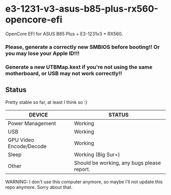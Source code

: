 # e3-1231-v3-asus-b85-plus-rx560-opencore-efi
OpenCore EFI for ASUS B85 Plus + E3-1231v3 + RX560.

### Please, generate a correctly new SMBIOS before booting!! Or you may lose your Apple ID!!!
### Generate a new UTBMap.kext if you're not using the same motherboard, or USB may not work correctly!!

## Status
Pretty stable so far, at least I think so :)

|DEVICE|STATUS|
|------|------|
| Power Management | Working |
| USB | Working |
| GPU Video Encode/Decode | Working |
| Sleep | Working (Big Sur+) |
| Other | Should be working, any bugs please report.|

WARNING: I don't use this computer anymore, so maybe I'll not update this repo anymore. Sorry about that.
